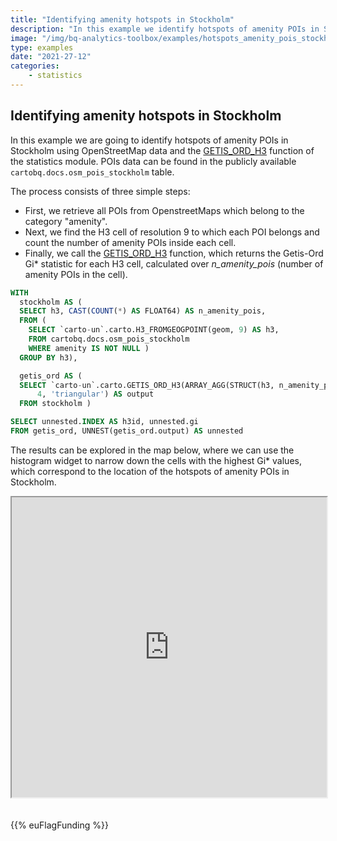 ```yaml
---
title: "Identifying amenity hotspots in Stockholm"
description: "In this example we identify hotspots of amenity POIs in Stockholm using OpenStreetMap data and the GETIS_ORD_H3 function of the statistics module. "
image: "/img/bq-analytics-toolbox/examples/hotspots_amenity_pois_stockholm.png"
type: examples
date: "2021-27-12"
categories:
    - statistics
---
```


## Identifying amenity hotspots in Stockholm

In this example we are going to identify hotspots of amenity POIs in Stockholm using OpenStreetMap data and the [GETIS_ORD_H3](../../sql-reference/statistics/#getis_ord_h3) function of the statistics module. POIs data can be found in the publicly available `cartobq.docs.osm_pois_stockholm` table.

The process consists of three simple steps:
* First, we retrieve all POIs from OpenstreetMaps which belong to the category "amenity".
* Next, we find the H3 cell of resolution 9 to which each POI belongs and count the number of amenity POIs inside each cell. 
* Finally, we call the [GETIS_ORD_H3](../../sql-reference/statistics/#getis_ord_h3) function, which returns the Getis-Ord Gi* statistic for each H3 cell, calculated over <i style="font-style:italic">n_amenity_pois</i> (number of amenity POIs in the cell).


```sql
WITH
  stockholm AS (
  SELECT h3, CAST(COUNT(*) AS FLOAT64) AS n_amenity_pois,
  FROM (
    SELECT `carto-un`.carto.H3_FROMGEOGPOINT(geom, 9) AS h3,
    FROM cartobq.docs.osm_pois_stockholm
    WHERE amenity IS NOT NULL )
  GROUP BY h3),

  getis_ord AS (
  SELECT `carto-un`.carto.GETIS_ORD_H3(ARRAY_AGG(STRUCT(h3, n_amenity_pois)),
      4, 'triangular') AS output
  FROM stockholm )

SELECT unnested.INDEX AS h3id, unnested.gi
FROM getis_ord, UNNEST(getis_ord.output) AS unnested
```

The results can be explored in the map below, where we can use the histogram widget to narrow down the cells with the highest Gi* values, which correspond to the location of the hotspots of amenity POIs in Stockholm.

<iframe height=480px width=100% style='margin-bottom:20px' src="https://gcp-us-east1.app.carto.com/map/e3702384-809c-4d0d-847c-af71c8b4a30a" title="Identifying amenity hotspots in Stockholm"></iframe>

{{% euFlagFunding %}}
